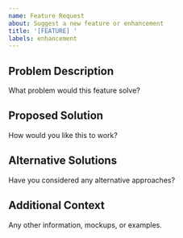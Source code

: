 ```yaml
---
name: Feature Request
about: Suggest a new feature or enhancement
title: '[FEATURE] '
labels: enhancement
---
```


## Problem Description
What problem would this feature solve?

## Proposed Solution
How would you like this to work?

## Alternative Solutions
Have you considered any alternative approaches?

## Additional Context
Any other information, mockups, or examples.
